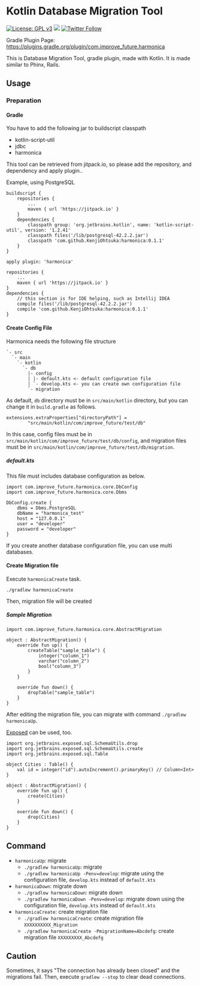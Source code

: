 # Kotlin Database Migration Tool

[![License: GPL v3](https://img.shields.io/badge/License-GPL%20v3-blue.svg)](https://www.gnu.org/licenses/gpl-3.0) [![](https://jitpack.io/v/KenjiOhtsuka/harmonica.svg)](https://jitpack.io/#KenjiOhtsuka/harmonica) [![Twitter Follow](https://img.shields.io/twitter/follow/escamilloIII.svg?style=social)](https://twitter.com/escamilloIII)


Gradle Plugin Page: https://plugins.gradle.org/plugin/com.improve_future.harmonica

This is Database Migration Tool, gradle plugin, made with Kotlin.
It is made similar to Phinx, Rails.

## Usage

### Preparation

#### Gradle

You have to add the following jar to buildscript classpath

* kotlin-script-util
* jdbc
* harmonica

This tool can be retrieved from jitpack.io, so please add the repository, and dependency and apply plugin..

Example, using PostgreSQL

```
buildscript {
    repositories {
        ...
        maven { url 'https://jitpack.io' }
    }
    dependencies {
        classpath group: 'org.jetbrains.kotlin', name: 'kotlin-script-util', version: '1.2.41'
        classpath files('/lib/postgresql-42.2.2.jar')
        classpath 'com.github.KenjiOhtsuka:harmonica:0.1.1'
    }
}

apply plugin: 'harmonica'

repositories {
    ...
    maven { url 'https://jitpack.io' }
}
dependencies {
    // this section is for IDE helping, such as Intellij IDEA
    compile files('/lib/postgresql-42.2.2.jar')
    compile 'com.github.KenjiOhtsuka:harmonica:0.1.1'
}
```

#### Create Config File

Harmonica needs the following file structure

```
`- src
  `- main
    `- kotlin
      `- db
        |- config
        | |- default.kts <- default configuration file
        | `- develop.kts <- you can create own configuration file
        `- migration
```

As default, `db` directory must be in `src/main/kotlin` directory,
but you can change it in `build.gradle` as follows.

```
extensions.extraProperties["directoryPath"] =
        "src/main/kotlin/com/improve_future/test/db"
```

In this case, config files must be in `src/main/kotlin/com/improve_future/test/db/config`,
and migration files must be in `src/main/kotlin/com/improve_future/test/db/migration`.

##### default.kts

This file must includes database configuration as below.

```
import com.improve_future.harmonica.core.DbConfig
import com.improve_future.harmonica.core.Dbms

DbConfig.create {
    dbms = Dbms.PostgreSQL
    dbName = "harmonica_test"
    host = "127.0.0.1"
    user = "developer"
    password = "developer"
}
```

If you create another database configuration file, you can use multi databases.

#### Create Migration file

Execute `harmonicaCreate` task.

```
./gradlew harmonicaCreate
```

Then, migration file will be created

##### Sample Migration

```
import com.improve_future.harmonica.core.AbstractMigration

object : AbstractMigration() {
    override fun up() {
        createTable("sample_table") {
            integer("column_1")
            varchar("column_2")
            bool("column_3")
        }
    }

    override fun down() {
        dropTable("sample_table")
    }
}
```

After editing the migration file, you can migrate with command `./gradlew harmonicaUp`.

[Exposed](https://github.com/JetBrains/Exposed) can be used, too.

```
import org.jetbrains.exposed.sql.SchemaUtils.drop
import org.jetbrains.exposed.sql.SchemaUtils.create
import org.jetbrains.exposed.sql.Table

object Cities : Table() {
    val id = integer("id").autoIncrement().primaryKey() // Column<Int>
}

object : AbstractMigration() {
    override fun up() {
        create(Cities)
    }

    override fun down() {
        drop(Cities)
    }
}

```

## Command

* `harmonicaUp`: migrate
    * `./gradlew harmonicaUp`: migrate
    * `./gradlew harmonicaUp -Penv=develop`: migrate using the configuration file, `develop.kts` instead of `default.kts`
* `harmonicaDown`: migrate down
    * `./gradlew harmonicaDown`: migrate down
    * `./gradlew harmonicaDown -Penv=develop`: migrate down using the configuration file, `develop.kts` instead of `default.kts`
* `harmonicaCreate`: create migration file
    * `./gradlew harmonicaCreate`: create migration file `XXXXXXXXXX_Migration`
    * `./gradlew harmonicaCreate -PmigrationName=Abcdefg`: create migration file `XXXXXXXXX_Abcdefg`

## Caution

Sometimes, it says "The connection has already been closed" and the migrations fail.
Then, execute `gradlew --stop` to clear dead connections.
